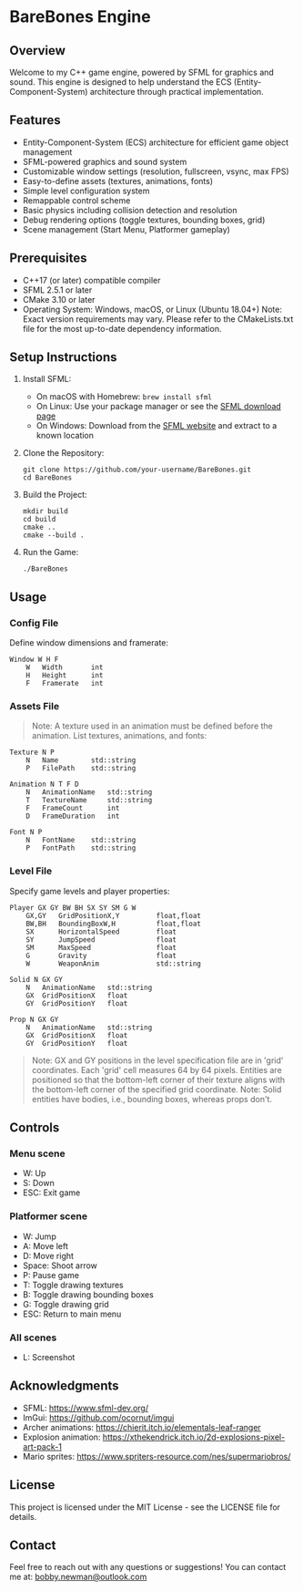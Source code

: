 
# BareBones Engine

## Overview
Welcome to my C++ game engine, powered by SFML for graphics and sound. This engine is designed to help understand the ECS (Entity-Component-System) architecture through practical implementation.

## Features
- Entity-Component-System (ECS) architecture for efficient game object management
- SFML-powered graphics and sound system
- Customizable window settings (resolution, fullscreen, vsync, max FPS)
- Easy-to-define assets (textures, animations, fonts)
- Simple level configuration system
- Remappable control scheme
- Basic physics including collision detection and resolution
- Debug rendering options (toggle textures, bounding boxes, grid)
- Scene management (Start Menu, Platformer gameplay)

## Prerequisites
- C++17 (or later) compatible compiler
- SFML 2.5.1 or later
- CMake 3.10 or later
- Operating System: Windows, macOS, or Linux (Ubuntu 18.04+)
Note: Exact version requirements may vary. Please refer to the CMakeLists.txt file for the most up-to-date dependency information.

## Setup Instructions
1. Install SFML:
   - On macOS with Homebrew: `brew install sfml`
   - On Linux: Use your package manager or see the [SFML download page](https://www.sfml-dev.org/download.php)
   - On Windows: Download from the [SFML website](https://www.sfml-dev.org/download.php) and extract to a known location

2. Clone the Repository:
   ```
   git clone https://github.com/your-username/BareBones.git
   cd BareBones
   ```

3. Build the Project:
   ```
   mkdir build
   cd build
   cmake ..
   cmake --build .
   ```

4. Run the Game:
   ```
   ./BareBones
   ```

## Usage
### Config File
Define window dimensions and framerate:
```
Window W H F
    W   Width       int
    H   Height      int
    F   Framerate   int
```

### Assets File
> Note: A texture used in an animation must be defined before the animation.
List textures, animations, and fonts:
```
Texture N P
    N   Name        std::string
    P   FilePath    std::string

Animation N T F D
    N   AnimationName   std::string
    T   TextureName     std::string
    F   FrameCount      int
    D   FrameDuration   int

Font N P
    N   FontName    std::string
    P   FontPath    std::string
```


### Level File
Specify game levels and player properties:
```
Player GX GY BW BH SX SY SM G W
    GX,GY   GridPositionX,Y         float,float
    BW,BH   BoundingBoxW,H          float,float
    SX      HorizontalSpeed         float
    SY      JumpSpeed               float
    SM      MaxSpeed                float
    G       Gravity                 float
    W       WeaponAnim              std::string

Solid N GX GY
    N   AnimationName   std::string
    GX  GridPositionX   float
    GY  GridPositionY   float

Prop N GX GY
    N   AnimationName   std::string
    GX  GridPositionX   float
    GY  GridPositionY   float
```
> Note: GX and GY positions in the level specification file are in 'grid' coordinates. Each 'grid' cell measures 64 by 64 pixels. Entities are positioned so that the bottom-left corner of their texture aligns with the bottom-left corner of the specified grid coordinate.
> Note: Solid entities have bodies, i.e., bounding boxes, whereas props don't.

## Controls
### Menu scene
- W: Up
- S: Down
- ESC: Exit game

### Platformer scene
- W: Jump
- A: Move left
- D: Move right
- Space: Shoot arrow
- P: Pause game
- T: Toggle drawing textures
- B: Toggle drawing bounding boxes
- G: Toggle drawing grid
- ESC: Return to main menu

### All scenes
- L: Screenshot

## Acknowledgments
- SFML: https://www.sfml-dev.org/
- ImGui: https://github.com/ocornut/imgui
- Archer animations: https://chierit.itch.io/elementals-leaf-ranger
- Explosion animation: https://xthekendrick.itch.io/2d-explosions-pixel-art-pack-1
- Mario sprites: https://www.spriters-resource.com/nes/supermariobros/

## License
This project is licensed under the MIT License - see the LICENSE file for details.

## Contact
Feel free to reach out with any questions or suggestions! You can contact me at: bobby.newman@outlook.com
